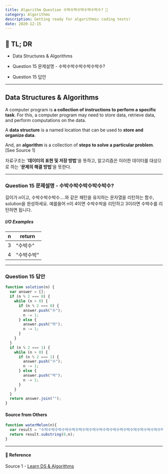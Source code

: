 ```yaml
---
title: Algorithm Question 수박수박수박수박수박수? 🧬
category: Algorithms
description: Getting ready for algorithmic coding tests!
date: 2020-12-15
---
```


## 🤦 TL; DR

- Data Structures & Algorithms
  
- Question 15 문제설명 - 수박수박수박수박수박수?
  
- Question 15 답안

---

## Data Structures & Algorithms

A computer program is **a collection of instructions to perform a specific task**. For this, a computer program may need to store data, retrieve data, and perform computations on the data.

A **data structure** is a named location that can be used to **store and organize data**. 

And, an **algorithm** is a collection of **steps to solve a particular problem**. \[See Source 1]

자료구조는 '**데이터의 표현 및 저장 방법**'을 뜻하고, 알고리즘은 이러한 데이터를 대상으로 하는 '**문제의 해결 방법**'을 뜻한다.

---

### Question 15 문제설명 - 수박수박수박수박수박수?

길이가 n이고, 수박수박수박수....와 같은 패턴을 유지하는 문자열을 리턴하는 함수, solution을 완성하세요. 예를들어 n이 4이면 수박수박을 리턴하고 3이라면 수박수를 리턴하면 됩니다.

##### I/O Examples

| n    | return     |
| ---- | ---------- |
| 3    | "수박수"   |
| 4    | "수박수박" |

---

### Question 15 답안

```javascript
function solution(n) {
  var answer = [];
  if (n % 2 === 0) {
​    while (n > 0) {
​      if (n % 2 === 0) {
​        answer.push("수");
​        n -= 1;
​      } else {
​        answer.push("박");
​        n -= 1;
​      }
​    }
  }
  if (n % 2 === 1) {
​    while (n > 0) {
​      if (n % 2 === 1) {
​        answer.push("수");
​        n -= 1;
​      } else {
​        answer.push("박");
​        n -= 1;
​      }
​    }
  }
  return answer.join("");
}
```

#### Source from Others

```js
function waterMelon(n){
  var result = "수박수박수박수박수박수박수박수박수박수박수박수박수박수박수박수박수박수박수박수박수박수박수박수박수박수박수박수박수박수박수박수박"
  return result.substring(0,n);
}
```

---

#### 🔗 Reference

Source 1 - [Learn DS & Algorithms](https://www.programiz.com/dsa)